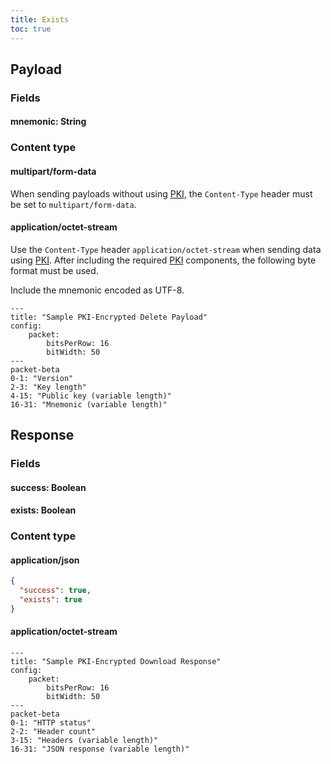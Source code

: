 ```yaml
---
title: Exists
toc: true
---
```


## Payload

### Fields

#### mnemonic: String

### Content type

#### multipart/form-data

When sending payloads without using [PKI](../pki), the `Content-Type` header must be set
to `multipart/form-data`.

#### application/octet-stream

Use the `Content-Type` header `application/octet-stream` when sending data using [PKI](../pki). After including the
required [PKI](../pki) components, the following byte format must be used.

Include the mnemonic encoded as UTF-8.

```mermaid
---
title: "Sample PKI-Encrypted Delete Payload"
config:
    packet:
        bitsPerRow: 16
        bitWidth: 50
---
packet-beta
0-1: "Version"
2-3: "Key length"
4-15: "Public key (variable length)"
16-31: "Mnemonic (variable length)"
```

## Response

### Fields

#### success: Boolean

#### exists: Boolean

### Content type

#### application/json

```json
{
  "success": true,
  "exists": true
}
```

#### application/octet-stream

```mermaid
---
title: "Sample PKI-Encrypted Download Response"
config:
    packet:
        bitsPerRow: 16
        bitWidth: 50
---
packet-beta
0-1: "HTTP status"
2-2: "Header count"
3-15: "Headers (variable length)"
16-31: "JSON response (variable length)"
```